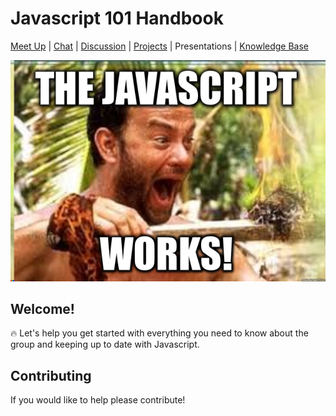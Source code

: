 # Javascript 101 Handbook

[Meet Up](https://www.meetup.com/CodeHub-Bristol/) | [Chat](https://gitter.im/CodeHubOrg/discussions) | [Discussion](https://github.com/CodeHubOrg/discussions/issues/) | [Projects](https://github.com/CodeHubOrg/) | Presentations | [Knowledge Base](https://javascript101.gitbooks.io/knowledgebase)


![](JaY.png)

## Welcome!

:fire: Let's help you get started with everything you need to know about the group and keeping up to date with Javascript.

## Contributing
If you would like to help please contribute!
